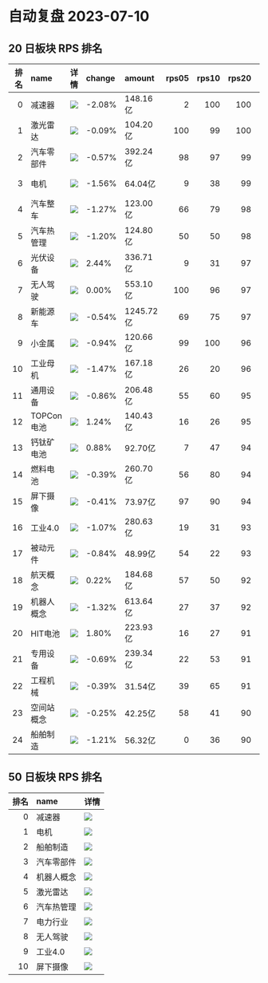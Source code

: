 # 自动复盘 2023-07-10
## 20 日板块 RPS 排名
|   排名 | name       | 详情                                                                                                | change   | amount    |   rps05 |   rps10 |   rps20 |   rps50 |   rps120 |   rps250 | volume      |
|-------:|:-----------|:----------------------------------------------------------------------------------------------------|:---------|:----------|--------:|--------:|--------:|--------:|---------:|---------:|:------------|
|      0 | 减速器     | ![](https://sykent-blog-image.oss-cn-beijing.aliyuncs.com/quant/image/2023/7/1689002879471-tmp.jpg) | -2.08%   | 148.16亿  |       2 |     100 |     100 |     100 |       99 |        0 | 1205.06万手 |
|      1 | 激光雷达   | ![](https://sykent-blog-image.oss-cn-beijing.aliyuncs.com/quant/image/2023/7/1689002880411-tmp.jpg) | -0.09%   | 104.20亿  |     100 |      99 |     100 |      98 |       93 |       93 | 511.70万手  |
|      2 | 汽车零部件 | ![](https://sykent-blog-image.oss-cn-beijing.aliyuncs.com/quant/image/2023/7/1689002881068-tmp.jpg) | -0.57%   | 392.24亿  |      98 |      97 |      99 |      99 |       67 |       60 | 2515.82万手 |
|      3 | 电机       | ![](https://sykent-blog-image.oss-cn-beijing.aliyuncs.com/quant/image/2023/7/1689002881695-tmp.jpg) | -1.56%   | 64.04亿   |       9 |      38 |      99 |     100 |       95 |       86 | 374.66万手  |
|      4 | 汽车整车   | ![](https://sykent-blog-image.oss-cn-beijing.aliyuncs.com/quant/image/2023/7/1689002882298-tmp.jpg) | -1.27%   | 123.00亿  |      66 |      79 |      98 |      94 |       46 |       12 | 1061.92万手 |
|      5 | 汽车热管理 | ![](https://sykent-blog-image.oss-cn-beijing.aliyuncs.com/quant/image/2023/7/1689002882911-tmp.jpg) | -1.20%   | 124.80亿  |      50 |      50 |      98 |      97 |       88 |       66 | 1032.34万手 |
|      6 | 光伏设备   | ![](https://sykent-blog-image.oss-cn-beijing.aliyuncs.com/quant/image/2023/7/1689002883561-tmp.jpg) | 2.44%    | 336.71亿  |       9 |      31 |      97 |      59 |        0 |       16 | 1208.56万手 |
|      7 | 无人驾驶   | ![](https://sykent-blog-image.oss-cn-beijing.aliyuncs.com/quant/image/2023/7/1689002884185-tmp.jpg) | 0.00%    | 553.10亿  |     100 |      96 |      97 |      97 |       91 |       74 | 3260.99万手 |
|      8 | 新能源车   | ![](https://sykent-blog-image.oss-cn-beijing.aliyuncs.com/quant/image/2023/7/1689002884796-tmp.jpg) | -0.54%   | 1245.72亿 |      69 |      75 |      97 |      94 |       57 |       47 | 7866.86万手 |
|      9 | 小金属     | ![](https://sykent-blog-image.oss-cn-beijing.aliyuncs.com/quant/image/2023/7/1689002885444-tmp.jpg) | -0.94%   | 120.66亿  |      99 |     100 |      96 |      66 |       39 |       19 | 722.46万手  |
|     10 | 工业母机   | ![](https://sykent-blog-image.oss-cn-beijing.aliyuncs.com/quant/image/2023/7/1689002886106-tmp.jpg) | -1.47%   | 167.18亿  |      26 |      20 |      96 |      94 |       86 |       86 | 1158.48万手 |
|     11 | 通用设备   | ![](https://sykent-blog-image.oss-cn-beijing.aliyuncs.com/quant/image/2023/7/1689002886784-tmp.jpg) | -0.86%   | 206.48亿  |      55 |      60 |      95 |      95 |       64 |       78 | 1509.37万手 |
|     12 | TOPCon电池 | ![](https://sykent-blog-image.oss-cn-beijing.aliyuncs.com/quant/image/2023/7/1689002887442-tmp.jpg) | 1.24%    | 140.43亿  |      16 |      26 |      95 |      90 |       26 |        0 | 676.61万手  |
|     13 | 钙钛矿电池 | ![](https://sykent-blog-image.oss-cn-beijing.aliyuncs.com/quant/image/2023/7/1689002888036-tmp.jpg) | 0.88%    | 92.70亿   |       7 |      47 |      94 |      79 |       39 |       48 | 428.72万手  |
|     14 | 燃料电池   | ![](https://sykent-blog-image.oss-cn-beijing.aliyuncs.com/quant/image/2023/7/1689002888734-tmp.jpg) | -0.39%   | 260.70亿  |      56 |      80 |      94 |      88 |       56 |       44 | 2204.14万手 |
|     15 | 屏下摄像   | ![](https://sykent-blog-image.oss-cn-beijing.aliyuncs.com/quant/image/2023/7/1689002889345-tmp.jpg) | -0.41%   | 73.97亿   |      97 |      90 |      94 |      96 |       92 |       72 | 986.44万手  |
|     16 | 工业4.0    | ![](https://sykent-blog-image.oss-cn-beijing.aliyuncs.com/quant/image/2023/7/1689002889999-tmp.jpg) | -1.07%   | 280.63亿  |      19 |      31 |      93 |      96 |       85 |       82 | 1919.82万手 |
|     17 | 被动元件   | ![](https://sykent-blog-image.oss-cn-beijing.aliyuncs.com/quant/image/2023/7/1689002890587-tmp.jpg) | -0.84%   | 48.99亿   |      54 |      22 |      93 |      69 |       47 |       26 | 259.50万手  |
|     18 | 航天概念   | ![](https://sykent-blog-image.oss-cn-beijing.aliyuncs.com/quant/image/2023/7/1689002891289-tmp.jpg) | 0.22%    | 184.68亿  |      57 |      50 |      92 |      91 |       80 |       79 | 1101.85万手 |
|     19 | 机器人概念 | ![](https://sykent-blog-image.oss-cn-beijing.aliyuncs.com/quant/image/2023/7/1689002891893-tmp.jpg) | -1.32%   | 613.64亿  |      27 |      37 |      92 |      98 |       91 |       84 | 4046.36万手 |
|     20 | HIT电池    | ![](https://sykent-blog-image.oss-cn-beijing.aliyuncs.com/quant/image/2023/7/1689002892531-tmp.jpg) | 1.80%    | 223.93亿  |      16 |      27 |      91 |      58 |       11 |       12 | 906.74万手  |
|     21 | 专用设备   | ![](https://sykent-blog-image.oss-cn-beijing.aliyuncs.com/quant/image/2023/7/1689002893125-tmp.jpg) | -0.69%   | 239.34亿  |      22 |      53 |      91 |      93 |       69 |       73 | 1799.21万手 |
|     22 | 工程机械   | ![](https://sykent-blog-image.oss-cn-beijing.aliyuncs.com/quant/image/2023/7/1689002893786-tmp.jpg) | -0.39%   | 31.54亿   |      39 |      65 |      91 |      77 |       71 |       71 | 294.42万手  |
|     23 | 空间站概念 | ![](https://sykent-blog-image.oss-cn-beijing.aliyuncs.com/quant/image/2023/7/1689002894407-tmp.jpg) | -0.25%   | 42.25亿   |      58 |      41 |      90 |      91 |       79 |       81 | 282.49万手  |
|     24 | 船舶制造   | ![](https://sykent-blog-image.oss-cn-beijing.aliyuncs.com/quant/image/2023/7/1689002895064-tmp.jpg) | -1.21%   | 56.32亿   |       0 |      36 |      90 |      99 |       99 |       99 | 429.58万手  |
## 50 日板块 RPS 排名
|   排名 | name       | 详情                                                                                                |
|-------:|:-----------|:----------------------------------------------------------------------------------------------------|
|      0 | 减速器     | ![](https://sykent-blog-image.oss-cn-beijing.aliyuncs.com/quant/image/2023/7/1689002895681-tmp.jpg) |
|      1 | 电机       | ![](https://sykent-blog-image.oss-cn-beijing.aliyuncs.com/quant/image/2023/7/1689002896336-tmp.jpg) |
|      2 | 船舶制造   | ![](https://sykent-blog-image.oss-cn-beijing.aliyuncs.com/quant/image/2023/7/1689002896940-tmp.jpg) |
|      3 | 汽车零部件 | ![](https://sykent-blog-image.oss-cn-beijing.aliyuncs.com/quant/image/2023/7/1689002897629-tmp.jpg) |
|      4 | 机器人概念 | ![](https://sykent-blog-image.oss-cn-beijing.aliyuncs.com/quant/image/2023/7/1689002898243-tmp.jpg) |
|      5 | 激光雷达   | ![](https://sykent-blog-image.oss-cn-beijing.aliyuncs.com/quant/image/2023/7/1689002898838-tmp.jpg) |
|      6 | 汽车热管理 | ![](https://sykent-blog-image.oss-cn-beijing.aliyuncs.com/quant/image/2023/7/1689002899501-tmp.jpg) |
|      7 | 电力行业   | ![](https://sykent-blog-image.oss-cn-beijing.aliyuncs.com/quant/image/2023/7/1689002900174-tmp.jpg) |
|      8 | 无人驾驶   | ![](https://sykent-blog-image.oss-cn-beijing.aliyuncs.com/quant/image/2023/7/1689002900784-tmp.jpg) |
|      9 | 工业4.0    | ![](https://sykent-blog-image.oss-cn-beijing.aliyuncs.com/quant/image/2023/7/1689002901364-tmp.jpg) |
|     10 | 屏下摄像   | ![](https://sykent-blog-image.oss-cn-beijing.aliyuncs.com/quant/image/2023/7/1689002901981-tmp.jpg) |